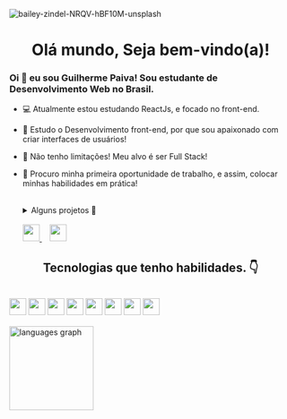 
![bailey-zindel-NRQV-hBF10M-unsplash](https://github.com/PaivaProgDev/PaivaProgDev/assets/130389890/b10e2514-cac3-4625-9555-1ce74e43704a)
<h1 align="center">Olá mundo, Seja bem-vindo(a)!</h1>

<h3>Oi 👋 eu sou Guilherme Paiva! Sou estudante de Desenvolvimento Web no Brasil.</h3>

* 💻 Atualmente estou estudando ReactJs, e focado no front-end.
* 💯 Estudo o Desenvolvimento front-end, por que sou apaixonado com criar interfaces de usuários!
* 🤞 Não tenho limitações! Meu alvo é ser Full Stack!
* 🤩 Procuro minha primeira oportunidade de trabalho, e assim, colocar minhas habilidades em prática!
  
  <br>
  
  <details>
    <summary>Alguns projetos 🔗</summary>
    <br>
    
    💎 [Meu Portfólio](https://paivaprogdev.github.io/Portfolio/)
    
    🐕 [Petshop Dev-Pet](https://paivaprogdev.github.io/Petshop-Site/)

    🛍️ [Loja virtual - Paquetá](https://paivaprogdev.github.io/Paqueta-store/)

    
    
  </details>

  <br>

  <div>
    <a class="abc" href="https://www.linkedin.com/in/guilherme-paiva-33b70521b/">
    <img width="30" src="https://github.com/PaivaProgDev/PaivaProgDev/assets/130389890/ae7bc10c-218a-4a2b-95ae-2cda91c04e9e">
  </a>
  <img width="10">
  <a class="abc" href="https://wa.me/5537998223255">
    <img width="30" src="https://github.com/PaivaProgDev/PaivaProgDev/assets/130389890/5dd6ff26-33f5-44b1-afb5-74ccff561a69">
  </a>
  </div>
  
###

<h2 align="center">Tecnologias que tenho habilidades. 👇</h1>

<br>

<div align="left">
<img width="30" src="https://github.com/PaivaProgDev/PaivaProgDev/assets/130389890/8593564d-d3b1-4c8d-94eb-a4513687edf0">
  
<img width="30" src="https://github.com/PaivaProgDev/PaivaProgDev/assets/130389890/ce3f8c3f-d055-4d12-9d29-cf04932ba703">

<img width="30" src="https://github.com/PaivaProgDev/PaivaProgDev/assets/130389890/a20887e0-2a06-4944-aa65-cf036c866d5a">

<img width="30" src="https://github.com/PaivaProgDev/PaivaProgDev/assets/130389890/04e6fdca-1198-4001-8945-abf1a2fa74c6">

<img width="30" src="https://github.com/PaivaProgDev/PaivaProgDev/assets/130389890/de086012-a484-47b4-97d0-8d70e05ab60d">

<img width="30" src="https://github.com/PaivaProgDev/PaivaProgDev/assets/130389890/ee64cc4d-381b-4810-ad52-b0fa473632b7">

<img width="30" src="https://github.com/PaivaProgDev/PaivaProgDev/assets/130389890/c2273154-8b08-47ac-ab5f-11ade58c023c">

<img width="30" src="https://github.com/PaivaProgDev/PaivaProgDev/assets/130389890/a9dbdbc7-fe16-4f91-afab-f9ea1bdac5da">

</div>

<br>

<div align="left">
<!--   <img src="https://github-readme-stats.vercel.app/api?username=paivaprogdev&hide_title=false&hide_rank=false&show_icons=true&include_all_commits=true&count_private=true&disable_animations=true&theme=dracula&locale=en&hide_border=false" height="150" alt="stats graph"  /> -->
  <img src="https://github-readme-stats.vercel.app/api/top-langs?username=paivaprogdev&locale=en&hide_title=false&layout=compact&card_width=320&langs_count=5&theme=dracula&hide_border=true" height="150" alt="languages graph"  />
</div>
